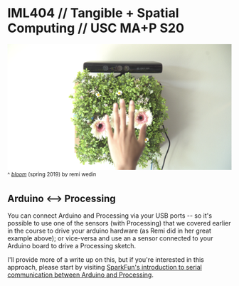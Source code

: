 # IML404 // Tangible + Spatial Computing // USC MA+P S20   

![bloom (spring 2019)](https://github.com/johnbcarpenter/USC_IML404_IMAGES/blob/master/images/remi-wedin-bloom.png)
<sup>^ [_bloom_](https://www.remiwedin.com/bloom) (spring 2019) by remi wedin</sup>

## Arduino <--> Processing
You can connect Arduino and Processing via your USB ports -- so it's possible to use one of the 
sensors (with Processing) that we covered earlier in the course to drive your arduino hardware 
(as Remi did in her great example above); 
or vice-versa and use an a sensor connected to your Arduino board to drive a Processing sketch.

I'll provide more of a write up on this, but if you're interested in this approach, please start by visiting
[SparkFun's introduction to serial communication between Arduino and Processing](https://learn.sparkfun.com/tutorials/connecting-arduino-to-processing/all).
